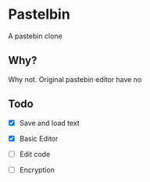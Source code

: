 # Pastelbin 
A pastebin clone

## Why?
Why not. Original pastebin editor have no

## Todo
- [x] Save and load text
- [x] Basic Editor
- [ ] Edit code
- [ ] Encryption

